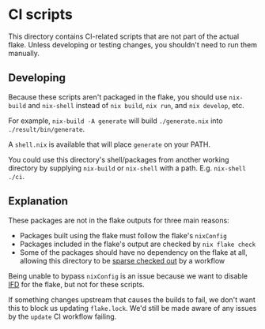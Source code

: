# CI scripts

This directory contains CI-related scripts that are not part of the actual flake.
Unless developing or testing changes, you shouldn't need to run them manually.

## Developing

Because these scripts aren't packaged in the flake, you should use `nix-build` and `nix-shell` instead of `nix build`, `nix run`, and `nix develop`, etc.

For example, `nix-build -A generate` will build `./generate.nix` into `./result/bin/generate`.

A `shell.nix` is available that will place `generate` on your PATH.

You could use this directory's shell/packages from another working directory by supplying `nix-build` or `nix-shell` with a path.
E.g. `nix-shell ./ci`.

## Explanation

These packages are not in the flake outputs for three main reasons:
- Packages built using the flake must follow the flake's `nixConfig`
- Packages included in the flake's output are checked by `nix flake check`
- Some of the packages should have no dependency on the flake at all,
  allowing this directory to be [sparse checked out][sparse-checkout] by a workflow

Being unable to bypass `nixConfig` is an issue because we want to disable [IFD] for the flake, but not for these scripts.

If something changes upstream that causes the builds to fail, we don't want this to block us updating `flake.lock`.
We'd still be made aware of any issues by the `update` CI workflow failing.

[sparse-checkout]: https://github.com/actions/checkout#scenarios
[IFD]: https://nixos.org/manual/nix/stable/language/import-from-derivation
